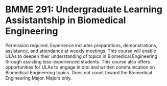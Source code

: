 # BMME 291: Undergraduate Learning Assistantship in Biomedical Engineering

Permission required. Experience includes preparations, demonstrations, assistance, and attendance at weekly meetings. This course will enable ULAs to deepen their understanding of topics in Biomedical Engineering through assisting less-experienced students. This course also offers opportunities for ULAs to engage in oral and written communication on Biomedical Engineering topics. Does not count toward the Biomedical Engineering Major. Majors only.